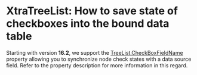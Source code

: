 # XtraTreeList: How to save state of checkboxes into the bound data table

Starting with version **16.2**, we support the [TreeList.CheckBoxFieldName](https://documentation.devexpress.com/WindowsForms/DevExpress.XtraTreeList.TreeList.CheckBoxFieldName.property) property allowing you to synchronize node check states with a data source field. Refer to the property description for more information in this regard. 
